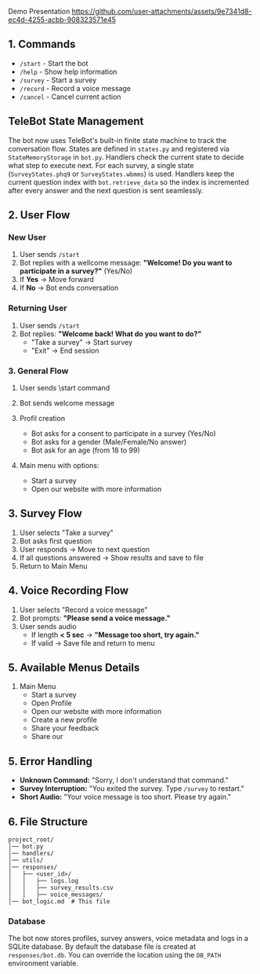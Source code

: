Demo Presentation
https://github.com/user-attachments/assets/9e7341d8-ec4d-4255-acbb-908323571e45


## 1. Commands
- `/start` - Start the bot
- `/help` - Show help information
- `/survey` - Start a survey
- `/record` - Record a voice message
- `/cancel` - Cancel current action

## TeleBot State Management
The bot now uses TeleBot's built-in finite state machine to track the
conversation flow. States are defined in `states.py` and registered via
`StateMemoryStorage` in `bot.py`. Handlers check the current state to decide
what step to execute next.
For each survey, a single state (`SurveyStates.phq9` or `SurveyStates.wbmms`) is
used. Handlers keep the current question index with `bot.retrieve_data` so the
index is incremented after every answer and the next question is sent
seamlessly.

## 2. User Flow
### **New User**
1. User sends `/start`
2. Bot replies with a wellcome message: **"Welcome! Do you want to participate in a survey?"** (Yes/No)
3. If **Yes** → Move forward
4. If **No** → Bot ends conversation

### **Returning User**
1. User sends `/start`
2. Bot replies: **"Welcome back! What do you want to do?"**
   - "Take a survey" → Start survey
   - "Exit" → End session

### 3. General Flow
1. User sends \start command
2. Bot sends welcome message
3. Profil creation
   - Bot asks for a consent to participate in a survey (Yes/No)
   - Bot asks for a gender (Male/Female/No answer)
   - Bot ask for an age (from 18 to 99)

4. Main menu with options:
   - Start a survey
   - Open our website with more information

## 3. Survey Flow
1. User selects "Take a survey"
2. Bot asks first question
3. User responds → Move to next question
4. If all questions answered → Show results and save to file
5. Return to Main Menu

## 4. Voice Recording Flow
1. User selects "Record a voice message"
2. Bot prompts: **"Please send a voice message."**
3. User sends audio
   - If length **< 5 sec** → **"Message too short, try again."**
   - If valid → Save file and return to menu

## 5. Available Menus Details
1. Main Menu
   - Start a survey
   - Open Profile
   - Open our website with more information
   - Create a new profile
   - Share your feedback
   - Share our


## 5. Error Handling
- **Unknown Command:** "Sorry, I don't understand that command."
- **Survey Interruption:** "You exited the survey. Type `/survey` to restart."
- **Short Audio:** "Your voice message is too short. Please try again."

## 6. File Structure
```
project_root/
│── bot.py
│── handlers/
│── utils/
│── responses/
│   ├── <user_id>/
│   │   ├── logs.log
│   │   ├── survey_results.csv
│   │   ├── voice_messages/
│── bot_logic.md  # This file
```

### Database
The bot now stores profiles, survey answers, voice metadata and logs in a
SQLite database. By default the database file is created at
`responses/bot.db`. You can override the location using the `DB_PATH`
environment variable.

